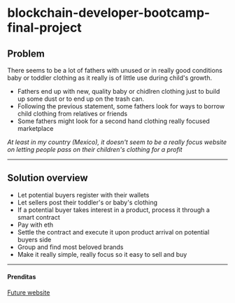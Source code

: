 # blockchain-developer-bootcamp-final-project

## Problem

There seems to be a lot of fathers with unused or in really good conditions baby or toddler clothing as it
really is of little use during child's growth.

- Fathers end up with new, quality baby or chidlren clothing just to build up some dust or to end up on the trash can.
- Following the previous statement, some fathers look for ways to borrow child clothing from relatives or friends
- Some fathers might look for a second hand clothing really focused marketplace

_At least in my country (Mexico), it doesn't seem to be a really focus website on letting people pass on their children's clothing
for a profit_

---

## Solution overview

- Let potential buyers register with their wallets
- Let sellers post their toddler's or baby's clothing
- If a potential buyer takes interest in a product, process it through a smart contract
- Pay with eth
- Settle the contract and execute it upon product arrival on potential buyers side
- Group and find most beloved brands
- Make it really simple, really focus so it easy to sell and buy

---

#### Prenditas
[Future website](http://prenditas.shop)
